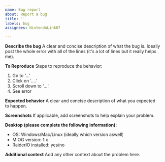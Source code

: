 ```yaml
---
name: Bug report
about: Report a bug
title: ''
labels: bug
assignees: NintendoLink07

---
```


**Describe the bug**
A clear and concise description of what the bug is.
Ideally post the whole error with all of the lines (it's a lot of lines but it really helps me).

**To Reproduce**
Steps to reproduce the behavior:
1. Go to '...'
2. Click on '....'
3. Scroll down to '....'
4. See error

**Expected behavior**
A clear and concise description of what you expected to happen.

**Screenshots**
If applicable, add screenshots to help explain your problem.

**Desktop (please complete the following information):**
- OS: Windows/Mac/Linux (ideally which version aswell)
- MIOG version: 1.x
- RaiderIO installed: yes/no

**Additional context**
Add any other context about the problem here.
